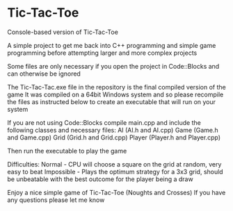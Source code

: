 # Tic-Tac-Toe
 Console-based version of Tic-Tac-Toe
 
 A simple project to get me back into C++ programming and simple game programming before attempting larger and more complex projects
 
 Some files are only necessary if you open the project in Code::Blocks and can otherwise be ignored
 
 The Tic-Tac-Tac.exe file in the repository is the final compiled version of the game
 It was compiled on a 64bit Windows system and so please recompile the files as instructed below to create an executable that will run on your system

If you are not using Code::Blocks compile main.cpp and include the following classes and necessary files:
    AI (AI.h and AI.cpp)
    Game (Game.h and Game.cpp)
    Grid (Grid.h and Grid.cpp)
    Player (Player.h and Player.cpp)
    
Then run the executable to play the game

Difficulties:
Normal - CPU will choose a square on the grid at random, very easy to beat
Impossible - Plays the optimum strategy for a 3x3 grid, should be unbeatable with the best outcome for the player being a draw

Enjoy a nice simple game of Tic-Tac-Toe (Noughts and Crosses)
If you have any questions please let me know
